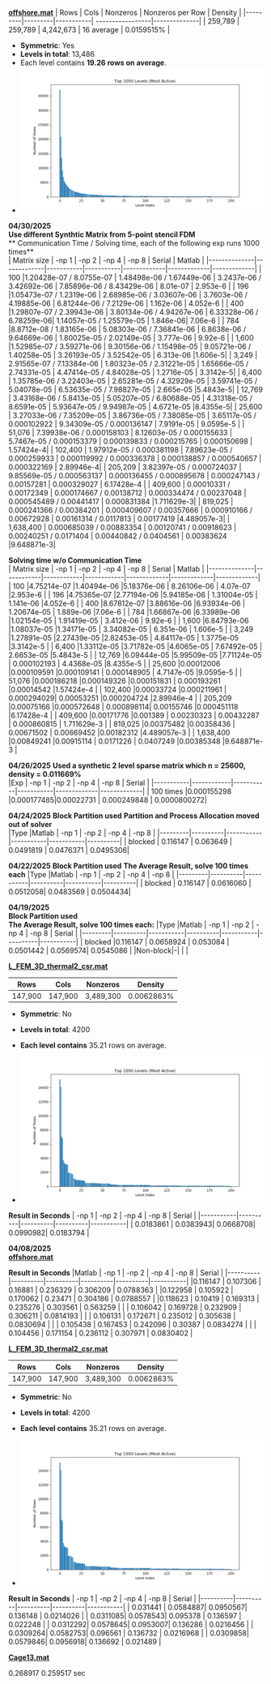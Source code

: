
**[offshore.mat](https://sparse.tamu.edu/Um/offshore)** 
| Rows    | Cols    | Nonzeros  | Nonzeros per Row | Density      |
|---------|---------|-----------| -----------------|--------------|
| 259,789 | 259,789 | 4,242,673 | 16 average       | 0.0159515%   |
- **Symmetric**:	Yes 
- **Levels in total**: 13,486  
- Each level contains **19.26 rows on average**.
- ![Offshore Matrix Visualization](./images/offshore_L_csr200.png) 


**04/30/2025**    
**Use different Synthtic Matrix from 5-point stencil FDM**   
** Communication Time / Solving time, each of the following exp runs 1000 times**   
| Matrix size  | -np 1       | -np 2     | -np 4     |  -np 8      | Serial      | Matlab      |
|--------------|-------------|-----------|-----------|-------------|-------------|-------------|
| 100          |1.20428e-07 / 8.0755e-07 | 1.48498e-06 / 1.67449e-06 | 3.2437e-06 / 3.42692e-06 | 7.85896e-06 / 8.43429e-06 | 8.01e-07 | 2.953e-6 |
| 196          |1.05473e-07 / 1.2319e-06 | 2.68985e-06 / 3.03607e-06 | 3.7603e-06 / 4.19885e-06 | 6.81244e-06 / 7.2129e-06 | 1.162e-06 | 4.052e-6 |
| 400          |1.29807e-07 / 2.39943e-06 | 3.80134e-06 / 4.94267e-06 | 6.33328e-06 / 6.78259e-06| 1.14057e-05 / 1.25579e-05 | 1.846e-06| 7.06e-6 |
| 784          |8.8712e-08 / 1.83165e-06 | 5.08303e-06 / 7.36841e-06 | 6.8638e-06 / 9.64669e-06 | 1.80025e-05 / 2.02149e-05 | 3.777e-06 | 9.92e-6 |
| 1,600        |1.52985e-07 / 3.59271e-06 | 9.30156e-06 / 1.15498e-05 | 9.05721e-06 / 1.40258e-05 | 3.26193e-05 / 3.52542e-05 | 6.313e-06 |1.606e-5|
| 3,249        | 2.91565e-07 / 7.13384e-06 | 1.80323e-05 / 2.31221e-05 | 1.65666e-05 / 2.74331e-05 | 4.47414e-05 / 4.84028e-05 | 1.2716e-05 | 3.3142e-5|
| 6,400        | 1.35785e-06 / 3.22403e-05 | 2.65281e-05 / 4.32929e-05 | 3.59741e-05 / 5.04078e-05 | 6.53635e-05 / 7.98827e-05 | 2.665e-05 |5.4843e-5|
| 12,769       | 3.43168e-06 / 5.8413e-05 | 5.05207e-05 / 6.80688e-05 | 4.31318e-05 / 8.6591e-05 | 5.93647e-05 / 9.94987e-05 | 4.6721e-05 |8.4355e-5|
| 25,600       | 3.27033e-06 / 7.35209e-05 | 3.86736e-05 / 7.38085e-05 | 3.65117e-05 / 0.000102922 | 9.34309e-05 / 0.000136147 | 7.9191e-05 | 9.0595e-5 |
| 51,076       | 7.39938e-06 / 0.000158103 | 8.12603e-05 / 0.000155633 | 5.7467e-05 / 0.000153379 | 0.000139833 / 0.000215765 | 0.000150698 | 1.57424e-4|
| 102,400      | 1.97912e-05 / 0.000381198 | 7.89623e-05 / 0.000259933 | 0.000119992 / 0.000336378 | 0.000138857 / 0.000540657 | 0.000322169 | 2.89946e-4|
| 205,209      | 3.82397e-05 / 0.000724037 | 9.85569e-05 / 0.000563137 | 0.000136455 / 0.000895678 | 0.000247143 / 0.00157281 | 0.000329027 | 6.17428e-4 |
| 409,600      | 0.00010331 / 0.00172349 | 0.000174667 / 0.00138712 | 0.000334474 / 0.00237048 | 0.000545489 / 0.00441417 | 0.000831384 |1.711629e-3|
| 819,025      | 0.000241366 / 0.00384201 | 0.000409607 / 0.00357666 | 0.000910166 / 0.00672928 | 0.00161314 / 0.0117813 | 0.00177419 |4.489057e-3|
| 1,638,400    | 0.000685039 / 0.00883354 | 0.00120741 / 0.00918623 | 0.00240251 / 0.0171404 | 0.00440842 / 0.0404561 | 0.00383624 |9.648871e-3|


**Solving time w/o Communication Time**     
| Matrix size  | -np 1      | -np 2      | -np 4      |  -np 8      | Serial      | Matlab      |
|--------------|------------|------------|------------|-------------|-------------|-------------|
| 100          |4.75214e-07 |1.40494e-06 |5.18376e-06 | 8.26106e-06 | 4.07e-07    |2.953e-6     |
| 196          |4.75365e-07 |2.77194e-06 |5.94185e-06 | 1.31004e-05 | 1.141e-06   |4.052e-6     |
| 400          |8.67812e-07 |3.88616e-06 |6.93934e-06 | 1.20674e-05 | 1.889e-06   |7.06e-6      |
| 784          |1.66867e-06 |6.33989e-06 |1.02154e-05 | 1.91419e-05 | 3.412e-06   | 9.92e-6     |
| 1,600        |6.84793e-06 |1.08037e-05 |1.34171e-05 | 3.34082e-05 | 6.351e-06   | 1.606e-5    |
| 3,249        |1.27891e-05 |2.27439e-05 |2.82453e-05 | 4.84117e-05 | 1.3775e-05  |3.3142e-5    |
| 6,400        |1.33112e-05 |3.71782e-05 |4.6065e-05  | 7.67492e-05 | 2.6653e-05  |5.4843e-5    | 
| 12,769       |6.09444e-05 |5.99509e-05 |7.71124e-05 | 0.000102193 | 4.4368e-05  |8.4355e-5    |
| 25,600       |0.00012006  |0.000109591 |0.000109141 | 0.000148905 | 4.7147e-05  |9.0595e-5    |
| 51,076       |0.000186218 |0.000149326 |0.000151831 | 0.000193261 |0.00014542   |1.57424e-4   |
| 102,400      |0.00033724  |0.000211961 | 0.000294029| 0.00053251  |0.000204724  |2.89946e-4   |
| 205,209      |0.00075166  |0.000572648 | 0.000898114| 0.00155746  |0.000451118  |6.17428e-4   |
| 409,600      |0.00171776  |0.001389    | 0.00230323 | 0.00432287  | 0.000860815 | 1.711629e-3 |
| 819,025      |0.00375482  |0.00358436  | 0.00671502 | 0.00669452  |0.00182312   |4.489057e-3  |
| 1,638,400    |0.00849241  |0.00915114  | 0.0171226  | 0.0407249   |0.00385348   |9.648871e-3  |

**04/26/2025** 
**Used a synthetic 2 level sparse matrix which n = 25600, density = 0.011669%**    
|Exp        | -np 1      | -np 2     | -np 4     |  -np 8      | Serial      |
|-----------|------------|-----------|-----------|-------------|-------------|
| 100 times |0.000155298 |0.000177485|0.00022731 | 0.000249848 | 0.0000800272|
<!-- | 100 times |0.00010114  |0.000455158|0.000421344| 0.000611659 | 0.0000800272| -->

**04/24/2025**
**Block Partition used** 
**Partition and Process Allocation moved out of solver**    
|Type     |Matlab    | -np 1     | -np 2     | -np 4     | -np 8    |
|---------|----------|-----------|-----------|-----------|----------|
| blocked | 0.116147 | 0.063649  | 0.0491819 | 0.0476371 | 0.0495306|

**04/22/2025** 
**Block Partition used** 
**The Average Result, solve 100 times each**
|Type     |Matlab    | -np 1     | -np 2    | -np 4     | -np 8    |
|---------|----------|-----------|----------|-----------|----------|
| blocked | 0.116147 | 0.0616060 | 0.0512058| 0.0483569 | 0.0504434|


**04/19/2025**      
**Block Partition used**   
**The Average Result, solve 100 times each:**
|Type     |Matlab    | -np 1     | -np 2    | -np 4     | -np 8    | Serial    |
|---------|----------|-----------|----------|-----------|----------|-----------|
| blocked |0.116147 | 0.0658924 | 0.053084 | 0.0501442 | 0.0569574| 0.0545086 |
|Non-block|-|       |         |

**[L_FEM_3D_thermal2_csr.mat](https://sparse.tamu.edu/Botonakis/FEM_3D_thermal2)** 

| Rows    | Cols    | Nonzeros  | Density      |
|---------|---------|-----------|--------------|
| 147,900 | 147,900 | 3,489,300 | 0.0062863%   |
- **Symmetric**:	No 
- **Levels in total**:  4200 
- **Each level contains** 35.21 rows on average.

- ![L_FEM_3D_thermal2 Matrix Visualization](./images/L_FEM_3D_thermal2_csr.png)

**Result in Seconds**
| -np 1     | -np 2    | -np 4    | -np 8    | Serial    |
|-----------|----------|----------|----------|-----------|
| 0.0183861 | 0.0383943| 0.0668708| 0.0990982| 0.0183794 |


**04/08/2025**  
**[offshore.mat](https://sparse.tamu.edu/Um/offshore)** 

**Result in Seconds**
|Matlab    | -np 1    | -np 2    | -np 4    | -np 8    | Serial    |
|----------|----------|----------|----------|----------|-----------|
|0.116147  | 0.107306 | 0.16881  | 0.236329 | 0.306209 | 0.0788363 |
|0.122958  | 0.105922 | 0.170062 | 0.23471  | 0.304186 | 0.0788557 |
|0.118623  | 0.10419  | 0.169313 | 0.235276 | 0.303561 | 0.563259  |
|          | 0.106042 | 0.169728 | 0.232909 | 0.306211 | 0.0814193 |
|          | 0.106131 | 0.172671 | 0.235012 | 0.305638 | 0.0830694 |
|          | 0.105438 | 0.167453 | 0.242096 | 0.30387  | 0.0834274 |
|          | 0.104456 | 0.171154 | 0.236112 | 0.307971 | 0.0830402 |


**[L_FEM_3D_thermal2_csr.mat](https://sparse.tamu.edu/Botonakis/FEM_3D_thermal2)** 

| Rows    | Cols    | Nonzeros  | Density      |
|---------|---------|-----------|--------------|
| 147,900 | 147,900 | 3,489,300 | 0.0062863%   |
- **Symmetric**:	No 
- **Levels in total**:  4200 
- **Each level contains** 35.21 rows on average.

- ![L_FEM_3D_thermal2 Matrix Visualization](./images/L_FEM_3D_thermal2_csr.png)

**Result in Seconds**
| -np 1    | -np 2    | -np 4    | -np 8    | Serial    |
|----------|----------|----------|----------|-----------|
| 0.031441 | 0.0584887| 0.0950567| 0.136148 | 0.0214026 |
| 0.0311085| 0.0578543| 0.095378 | 0.136597 | 0.022248  |
| 0.0312292| 0.0578645| 0.0953007| 0.136286 | 0.0216456 |
| 0.0309264| 0.0582753| 0.096561 | 0.136732 | 0.0216968 |
| 0.0309858| 0.0579846| 0.0956918| 0.136692 | 0.021489  |


**[Cage13.mat](https://sparse.tamu.edu/vanHeukelum/cage13)**


0.268917 
0.259517 sec